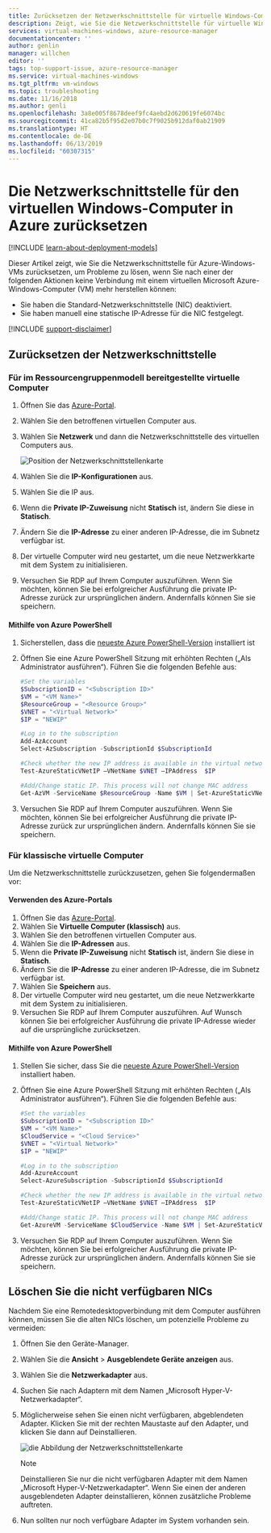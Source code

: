 ```yaml
---
title: Zurücksetzen der Netzwerkschnittstelle für virtuelle Windows-Computer in Azure | Microsoft-Dokumentation
description: Zeigt, wie Sie die Netzwerkschnittstelle für virtuelle Windows-Computer in Azure zurücksetzen
services: virtual-machines-windows, azure-resource-manager
documentationcenter: ''
author: genlin
manager: willchen
editor: ''
tags: top-support-issue, azure-resource-manager
ms.service: virtual-machines-windows
ms.tgt_pltfrm: vm-windows
ms.topic: troubleshooting
ms.date: 11/16/2018
ms.author: genli
ms.openlocfilehash: 3a8e005f8678deef9fc4aebd2d620619fe6074bc
ms.sourcegitcommit: 41ca82b5f95d2e07b0c7f9025b912daf0ab21909
ms.translationtype: HT
ms.contentlocale: de-DE
ms.lasthandoff: 06/13/2019
ms.locfileid: "60307315"
---
```

# <a name="how-to-reset-network-interface-for-azure-windows-vm"></a>Die Netzwerkschnittstelle für den virtuellen Windows-Computer in Azure zurücksetzen 

[!INCLUDE [learn-about-deployment-models](../../../includes/learn-about-deployment-models-both-include.md)]

Dieser Artikel zeigt, wie Sie die Netzwerkschnittstelle für Azure-Windows-VMs zurücksetzen, um Probleme zu lösen, wenn Sie nach einer der folgenden Aktionen keine Verbindung mit einem virtuellen Microsoft Azure-Windows-Computer (VM) mehr herstellen können:

* Sie haben die Standard-Netzwerkschnittstelle (NIC) deaktiviert. 
* Sie haben manuell eine statische IP-Adresse für die NIC festgelegt. 

[!INCLUDE [support-disclaimer](../../../includes/support-disclaimer.md)]

## <a name="reset-network-interface"></a>Zurücksetzen der Netzwerkschnittstelle

### <a name="for-vms-deployed-in-resource-group-model"></a>Für im Ressourcengruppenmodell bereitgestellte virtuelle Computer

1.  Öffnen Sie das [Azure-Portal](https://ms.portal.azure.com).
2.  Wählen Sie den betroffenen virtuellen Computer aus.
3.  Wählen Sie **Netzwerk** und dann die Netzwerkschnittstelle des virtuellen Computers aus.

    ![Position der Netzwerkschnittstellenkarte](./media/reset-network-interface/select-network-interface-vm.png)
    
4.  Wählen Sie die **IP-Konfigurationen** aus.
5.  Wählen Sie die IP aus. 
6.  Wenn die **Private IP-Zuweisung** nicht **Statisch** ist, ändern Sie diese in **Statisch**.
7.  Ändern Sie die **IP-Adresse** zu einer anderen IP-Adresse, die im Subnetz verfügbar ist.
8. Der virtuelle Computer wird neu gestartet, um die neue Netzwerkkarte mit dem System zu initialisieren.
9.  Versuchen Sie RDP auf Ihrem Computer auszuführen. Wenn Sie möchten, können Sie bei erfolgreicher Ausführung die private IP-Adresse zurück zur ursprünglichen ändern. Andernfalls können Sie sie speichern. 

#### <a name="use-azure-powershell"></a>Mithilfe von Azure PowerShell

1. Sicherstellen, dass die [neueste Azure PowerShell-Version](https://docs.microsoft.com/powershell/azure/overview) installiert ist
2. Öffnen Sie eine Azure PowerShell Sitzung mit erhöhten Rechten („Als Administrator ausführen“). Führen Sie die folgenden Befehle aus:

    ```powershell
    #Set the variables 
    $SubscriptionID = "<Subscription ID>"
    $VM = "<VM Name>"
    $ResourceGroup = "<Resource Group>"
    $VNET = "<Virtual Network>"
    $IP = "NEWIP"

    #Log in to the subscription 
    Add-AzAccount
    Select-AzSubscription -SubscriptionId $SubscriptionId 
    
    #Check whether the new IP address is available in the virtual network.
    Test-AzureStaticVNetIP –VNetName $VNET –IPAddress  $IP

    #Add/Change static IP. This process will not change MAC address
    Get-AzVM -ServiceName $ResourceGroup -Name $VM | Set-AzureStaticVNetIP -IPAddress $IP | Update-AzVM
    ```
3. Versuchen Sie RDP auf Ihrem Computer auszuführen.  Wenn Sie möchten, können Sie bei erfolgreicher Ausführung die private IP-Adresse zurück zur ursprünglichen ändern. Andernfalls können Sie sie speichern.

### <a name="for-classic-vms"></a>Für klassische virtuelle Computer

Um die Netzwerkschnittstelle zurückzusetzen, gehen Sie folgendermaßen vor:

#### <a name="use-azure-portal"></a>Verwenden des Azure-Portals

1.  Öffnen Sie das [Azure-Portal]( https://ms.portal.azure.com).
2.  Wählen Sie **Virtuelle Computer (klassisch)** aus.
3.  Wählen Sie den betroffenen virtuellen Computer aus.
4.  Wählen Sie die **IP-Adressen** aus.
5.  Wenn die **Private IP-Zuweisung** nicht **Statisch** ist, ändern Sie diese in **Statisch**.
6.  Ändern Sie die **IP-Adresse** zu einer anderen IP-Adresse, die im Subnetz verfügbar ist.
7.  Wählen Sie **Speichern** aus.
8.  Der virtuelle Computer wird neu gestartet, um die neue Netzwerkkarte mit dem System zu initialisieren.
9.  Versuchen Sie RDP auf Ihrem Computer auszuführen. Auf Wunsch können Sie bei erfolgreicher Ausführung die private IP-Adresse wieder auf die ursprüngliche zurücksetzen.  

#### <a name="use-azure-powershell"></a>Mithilfe von Azure PowerShell

1. Stellen Sie sicher, dass Sie die [neueste Azure PowerShell-Version](https://docs.microsoft.com/powershell/azure/overview) installiert haben.
2. Öffnen Sie eine Azure PowerShell Sitzung mit erhöhten Rechten („Als Administrator ausführen“). Führen Sie die folgenden Befehle aus:

    ```powershell
    #Set the variables 
    $SubscriptionID = "<Subscription ID>"
    $VM = "<VM Name>"
    $CloudService = "<Cloud Service>"
    $VNET = "<Virtual Network>"
    $IP = "NEWIP"

    #Log in to the subscription 
    Add-AzureAccount
    Select-AzureSubscription -SubscriptionId $SubscriptionId 

    #Check whether the new IP address is available in the virtual network.
    Test-AzureStaticVNetIP –VNetName $VNET –IPAddress  $IP
    
    #Add/Change static IP. This process will not change MAC address
    Get-AzureVM -ServiceName $CloudService -Name $VM | Set-AzureStaticVNetIP -IPAddress $IP |Update-AzureVM
    ```
3. Versuchen Sie RDP auf Ihrem Computer auszuführen. Wenn Sie möchten, können Sie bei erfolgreicher Ausführung die private IP-Adresse zurück zur ursprünglichen ändern. Andernfalls können Sie sie speichern. 

## <a name="delete-the-unavailable-nics"></a>Löschen Sie die nicht verfügbaren NICs
Nachdem Sie eine Remotedesktopverbindung mit dem Computer ausführen können, müssen Sie die alten NICs löschen, um potenzielle Probleme zu vermeiden:

1.  Öffnen Sie den Geräte-Manager.
2.  Wählen Sie die **Ansicht** > **Ausgeblendete Geräte anzeigen** aus.
3.  Wählen Sie die **Netzwerkadapter** aus. 
4.  Suchen Sie nach Adaptern mit dem Namen „Microsoft Hyper-V-Netzwerkadapter“.
5.  Möglicherweise sehen Sie einen nicht verfügbaren, abgeblendeten Adapter. Klicken Sie mit der rechten Maustaste auf den Adapter, und klicken Sie dann auf Deinstallieren.

    ![die Abbildung der Netzwerkschnittstellenkarte](media/reset-network-interface/nicpage.png)

    > [!NOTE]
    > Deinstallieren Sie nur die nicht verfügbaren Adapter mit dem Namen „Microsoft Hyper-V-Netzwerkadapter“. Wenn Sie einen der anderen ausgeblendeten Adapter deinstallieren, können zusätzliche Probleme auftreten.
    >
    >

6.  Nun sollten nur noch verfügbare Adapter im System vorhanden sein.
